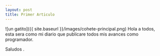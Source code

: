 ```yaml
---
layout: post
title: Primer Articulo
---
```

![un gatito]({{ site.baseurl }}/images/cohete-principal.png)
Hola a todos, esta sera como mi diario que publicare todos mis avances como programador. 

Saludos .
